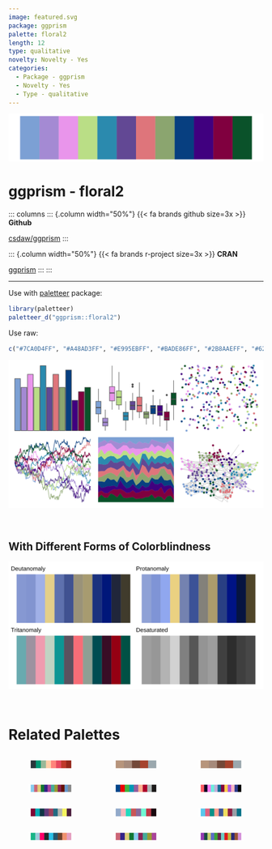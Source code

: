 ```yaml
---
image: featured.svg
package: ggprism
palette: floral2
length: 12
type: qualitative
novelty: Novelty - Yes
categories:
  - Package - ggprism
  - Novelty - Yes
  - Type - qualitative
---
```


![](featured.svg)

# ggprism - floral2 

::: columns
::: {.column width="50%"}
{{< fa brands github size=3x >}}
**Github**

[csdaw/ggprism](https://github.com/csdaw/ggprism)
:::

::: {.column width="50%"}
{{< fa brands r-project size=3x >}}
**CRAN**

[ggprism](https://CRAN.R-project.org/package=ggprism)
:::
:::

<hr> 

Use with [paletteer](https://emilhvitfeldt.github.io/paletteer/) package:

```r
library(paletteer)
paletteer_d("ggprism::floral2")
```

Use raw:

```r
c("#7CA0D4FF", "#A48AD3FF", "#E995EBFF", "#BADE86FF", "#2B8AAEFF", "#624894FF", "#DE757BFF", "#8BA56FFF", "#073F80FF", "#40007FFF", "#80003FFF", "#0A522AFF")
``` 

![](examples.png) 

  <br>
  
  ## With Different Forms of Colorblindness
  
  ![](colorblind.svg) 

<br>

# Related Palettes

<div class="list" style="display: grid; grid-template-columns: auto auto auto;"> <figure class="figure">
<a href="../../awtools/a_palette/"> <img src="../../awtools/a_palette/featured.svg" style="width: 100%;" class="figure-img"></a>
</figure> <figure class="figure">
<a href="../../ButterflyColors/hamadryas_feronia/"> <img src="../../ButterflyColors/hamadryas_feronia/featured.svg" style="width: 100%;" class="figure-img"></a>
</figure> <figure class="figure">
<a href="../../ButterflyColors/hamadryas_feronia/"> <img src="../../ButterflyColors/hamadryas_feronia/featured.svg" style="width: 100%;" class="figure-img"></a>
</figure> <figure class="figure">
<a href="../../rcartocolor/Safe/"> <img src="../../rcartocolor/Safe/featured.svg" style="width: 100%;" class="figure-img"></a>
</figure> <figure class="figure">
<a href="../../ggsci/lanonc_lancet/"> <img src="../../ggsci/lanonc_lancet/featured.svg" style="width: 100%;" class="figure-img"></a>
</figure> <figure class="figure">
<a href="../../tvthemes/CrystalGems/"> <img src="../../tvthemes/CrystalGems/featured.svg" style="width: 100%;" class="figure-img"></a>
</figure> <figure class="figure">
<a href="../../peRReo/ozuna/"> <img src="../../peRReo/ozuna/featured.svg" style="width: 100%;" class="figure-img"></a>
</figure> <figure class="figure">
<a href="../../tvthemes/Bismuth/"> <img src="../../tvthemes/Bismuth/featured.svg" style="width: 100%;" class="figure-img"></a>
</figure> <figure class="figure">
<a href="../../unikn/pal_unikn_pref/"> <img src="../../unikn/pal_unikn_pref/featured.svg" style="width: 100%;" class="figure-img"></a>
</figure> <figure class="figure">
<a href="../../peRReo/karolg/"> <img src="../../peRReo/karolg/featured.svg" style="width: 100%;" class="figure-img"></a>
</figure> <figure class="figure">
<a href="../../khroma/muted/"> <img src="../../khroma/muted/featured.svg" style="width: 100%;" class="figure-img"></a>
</figure> <figure class="figure">
<a href="../../jcolors/pal8/"> <img src="../../jcolors/pal8/featured.svg" style="width: 100%;" class="figure-img"></a>
</figure> 
</div>
